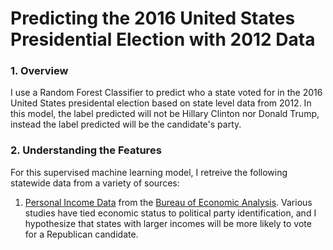 # Predicting the 2016 United States Presidential Election with 2012 Data

### 1. Overview 

I use a Random Forest Classifier to predict who a state voted for in the 2016 United States presidental election based on state level data from 2012. In this model, the label predicted will not be Hillary Clinton nor Donald Trump, instead the label predicted will be the candidate's party. 

### 2. Understanding the Features 

For this supervised machine learning model, I retreive the following statewide data from a variety of sources:

1. [Personal Income Data](https://github.com/danielbchen/predicting-2016-election/blob/main/Personal%20Income%20by%20State%20(BEA).csv) from the [Bureau of Economic Analysis](https://www.bea.gov/data/income-saving/personal-income). Various studies have tied economic status to political party identification, and I hypothesize that states with larger incomes will be more likely to vote for a Republican candidate. 
